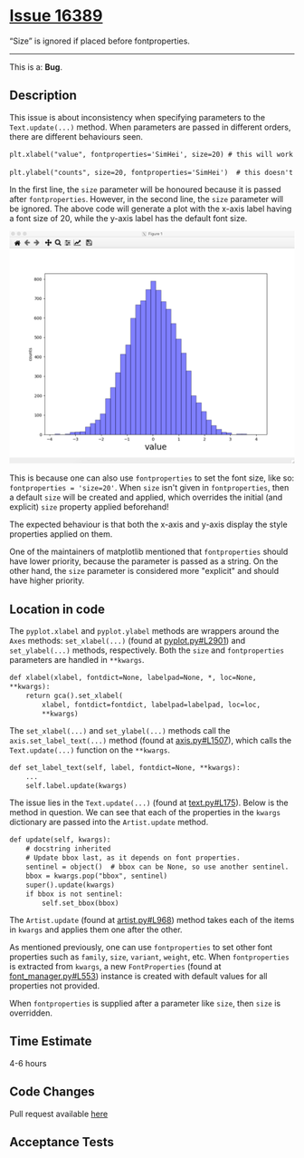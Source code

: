 # [Issue 16389](https://github.com/matplotlib/matplotlib/issues/16389)

“Size” is ignored if placed before fontproperties.

----------------------------------------------------

This is a: **Bug**.

## Description
This issue is about inconsistency when specifying parameters to the `Text.update(...)` method. When parameters are passed in different orders, there are different behaviours seen. 

```
plt.xlabel("value", fontproperties='SimHei', size=20) # this will work

plt.ylabel("counts", size=20, fontproperties='SimHei')  # this doesn't
```

In the first line, the `size` parameter will be honoured because it is passed after `fontproperties`. However, in the second line, the `size` parameter will be ignored. The above code will generate a plot with the x-axis label having a font size of 20, while the y-axis label has the default font size.

![hlines](./img/16389_img_1.png)

This is because one can also use `fontproperties` to set the font size, like so: `fontproperties = 'size=20'`. When `size` isn't given in `fontproperties`, then a default `size` will be created and applied, which overrides the initial (and explicit) `size` property applied beforehand! 

The expected behaviour is that both the x-axis and y-axis display the style properties applied on them.

One of the maintainers of matplotlib mentioned that `fontproperties` should have lower priority, because the parameter is passed as a string. On the other hand, the `size` parameter is considered more "explicit" and should have higher priority.

## Location in code

The `pyplot.xlabel` and `pyplot.ylabel` methods are wrappers around the `Axes` methods: `set_xlabel(...)` (found at [pyplot.py#L2901](https://github.com/CSCD01-team04/matplotlib/blob/3205ff797038fb4662b843faceeaaec1f63acef9/lib/matplotlib/pyplot.py#L2901)) and `set_ylabel(...)` methods, respectively. Both the `size` and `fontproperties` parameters are handled in `**kwargs`.

```
def xlabel(xlabel, fontdict=None, labelpad=None, *, loc=None, **kwargs):
    return gca().set_xlabel(
        xlabel, fontdict=fontdict, labelpad=labelpad, loc=loc,
        **kwargs)
```

The `set_xlabel(...)` and `set_ylabel(...)` methods call the `axis.set_label_text(...)` method (found at [axis.py#L1507](https://github.com/CSCD01-team04/matplotlib/blob/3205ff797038fb4662b843faceeaaec1f63acef9/lib/matplotlib/axis.py#L1507)), which calls the `Text.update(...)` function on the `**kwargs`. 

```
def set_label_text(self, label, fontdict=None, **kwargs):
    ...
    self.label.update(kwargs)
```

The issue lies in the `Text.update(...)` (found at [text.py#L175](https://github.com/CSCD01-team04/matplotlib/blob/3205ff797038fb4662b843faceeaaec1f63acef9/lib/matplotlib/text.py#L175)). Below is the method in question. We can see that each of the properties in the `kwargs` dictionary are passed into the `Artist.update` method.

```
def update(self, kwargs):
    # docstring inherited
    # Update bbox last, as it depends on font properties.
    sentinel = object()  # bbox can be None, so use another sentinel.
    bbox = kwargs.pop("bbox", sentinel)
    super().update(kwargs)
    if bbox is not sentinel:
        self.set_bbox(bbox)
```

The `Artist.update` (found at [artist.py#L968](https://github.com/CSCD01-team04/matplotlib/blob/3205ff797038fb4662b843faceeaaec1f63acef9/lib/matplotlib/artist.py#L968)) method takes each of the items in `kwargs` and applies them one after the other. 

As mentioned previously, one can use `fontproperties` to set other font properties such as `family`, `size`, `variant`, `weight`, etc. When `fontproperties` is extracted from `kwargs`, a new `FontProperties` (found at [font_manager.py#L553](https://github.com/CSCD01-team04/matplotlib/blob/3205ff797038fb4662b843faceeaaec1f63acef9/lib/matplotlib/font_manager.py#L553))  instance is created with default values for all properties not provided. 

When `fontproperties` is supplied after a parameter like `size`, then `size` is overridden. 

## Time Estimate
4-6 hours

## Code Changes

Pull request available [here]()

## Acceptance Tests
